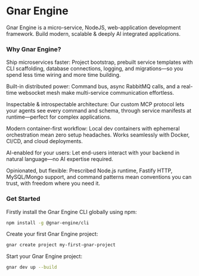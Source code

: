 # Gnar Engine

Gnar Engine is a micro-service, NodeJS, web-application development framework. Build modern, scalable & deeply AI integrated applications.

### Why Gnar Engine?

Ship microservices faster: Project bootstrap, prebuilt service templates with CLI scaffolding, database connections, logging, and migrations—so you spend less time wiring and more time building.

Built-in distributed power: Command bus, async RabbitMQ calls, and a real-time websocket mesh make multi-service communication effortless.

Inspectable & introspectable architecture: Our custom MCP protocol lets your agents see every command and schema, through service manifests at runtime—perfect for complex applications.

Modern container-first workflow: Local dev containers with ephemeral orchestration mean zero setup headaches. Works seamlessly with Docker, CI/CD, and cloud deployments.

AI-enabled for your users: Let end-users interact with your backend in natural language—no AI expertise required.

Opinionated, but flexible: Prescribed Node.js runtime, Fastify HTTP, MySQL/Mongo support, and command patterns mean conventions you can trust, with freedom where you need it.

### Get Started

Firstly install the Gnar Engine CLI globally using npm:
``` bash
npm install -g @gnar-engine/cli
```

Create your first Gnar Engine project:
``` bash
gnar create project my-first-gnar-project
```

Start your Gnar Engine project:
``` bash
gnar dev up --build
